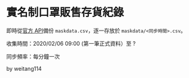 # 實名制口罩販售存貨紀錄

即時從[官方 API](http://data.nhi.gov.tw/Datasets/Download.ashx?rid=A21030000I-D50001-001&l=https://data.nhi.gov.tw/resource/mask/maskdata.csv)備份 `maskdata.csv`，逐一存放於 `maskdata/<同步時間>.csv`。

收集時間：2020/02/06 09:00 (第一筆正式資料）至 ?

同步頻率：每分鐘一次

by weitang114
